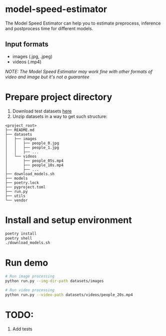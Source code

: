 # model-speed-estimator
The Model Speed Estimator can help you to estimate preprocess, inference and postprocess time for different models.
## Input formats
* images (.jpg, .jpeg)
* videos (.mp4) 

*NOTE: The Model Speed Estimator may work fine with other formats of video and image but it's not a guarantee*
# Prepare project directory
1. Download test datasets [here](https://drive.google.com/file/d/1l7oX-q4zZMBRhpu2ayciQDFIpqzcLZ0r/view?usp=sharing)
1. Unzip datasets in a way to get such structure:
```
<project_root>
├── README.md
├── datasets
│   ├── images
│   │   ├── people_0.jpg
│   │   ├── people_1.jpg
│   │   ├── ...
│   └── videos
│       ├── people_05s.mp4
│       ├── people_10s.mp4
│       ├── ...
├── download_models.sh
├── models
├── poetry.lock
├── pyproject.toml
├── run.py
├── utils
└── vendor
```


# Install and setup environment
```bash
poetry install
poetry shell
./download_models.sh
```

# Run demo
```bash
# Run image processing
python run.py --img-dir-path datasets/images

# Run video processing
python run.py --video-path datasets/videos/people_20s.mp4
```

# TODO:
1. Add tests
